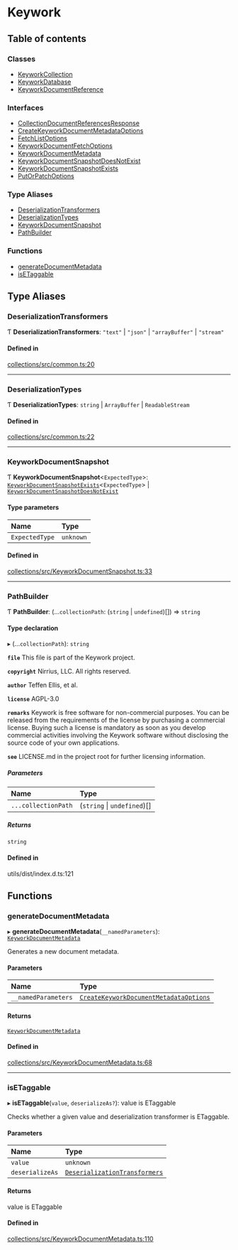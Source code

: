 # Keywork

## Table of contents

### Classes

- [KeyworkCollection](classes/KeyworkCollection.md)
- [KeyworkDatabase](classes/KeyworkDatabase.md)
- [KeyworkDocumentReference](classes/KeyworkDocumentReference.md)

### Interfaces

- [CollectionDocumentReferencesResponse](interfaces/CollectionDocumentReferencesResponse.md)
- [CreateKeyworkDocumentMetadataOptions](interfaces/CreateKeyworkDocumentMetadataOptions.md)
- [FetchListOptions](interfaces/FetchListOptions.md)
- [KeyworkDocumentFetchOptions](interfaces/KeyworkDocumentFetchOptions.md)
- [KeyworkDocumentMetadata](interfaces/KeyworkDocumentMetadata.md)
- [KeyworkDocumentSnapshotDoesNotExist](interfaces/KeyworkDocumentSnapshotDoesNotExist.md)
- [KeyworkDocumentSnapshotExists](interfaces/KeyworkDocumentSnapshotExists.md)
- [PutOrPatchOptions](interfaces/PutOrPatchOptions.md)

### Type Aliases

- [DeserializationTransformers](modules.md#deserializationtransformers)
- [DeserializationTypes](modules.md#deserializationtypes)
- [KeyworkDocumentSnapshot](modules.md#keyworkdocumentsnapshot)
- [PathBuilder](modules.md#pathbuilder)

### Functions

- [generateDocumentMetadata](modules.md#generatedocumentmetadata)
- [isETaggable](modules.md#isetaggable)

## Type Aliases

### DeserializationTransformers

Ƭ **DeserializationTransformers**: ``"text"`` \| ``"json"`` \| ``"arrayBuffer"`` \| ``"stream"``

#### Defined in

[collections/src/common.ts:20](https://github.com/nirrius/keywork/blob/3dc0058/packages/collections/src/common.ts#L20)

___

### DeserializationTypes

Ƭ **DeserializationTypes**: `string` \| `ArrayBuffer` \| `ReadableStream`

#### Defined in

[collections/src/common.ts:22](https://github.com/nirrius/keywork/blob/3dc0058/packages/collections/src/common.ts#L22)

___

### KeyworkDocumentSnapshot

Ƭ **KeyworkDocumentSnapshot**<`ExpectedType`\>: [`KeyworkDocumentSnapshotExists`](interfaces/KeyworkDocumentSnapshotExists.md)<`ExpectedType`\> \| [`KeyworkDocumentSnapshotDoesNotExist`](interfaces/KeyworkDocumentSnapshotDoesNotExist.md)

#### Type parameters

| Name | Type |
| :------ | :------ |
| `ExpectedType` | `unknown` |

#### Defined in

[collections/src/KeyworkDocumentSnapshot.ts:33](https://github.com/nirrius/keywork/blob/3dc0058/packages/collections/src/KeyworkDocumentSnapshot.ts#L33)

___

### PathBuilder

Ƭ **PathBuilder**: (...`collectionPath`: (`string` \| `undefined`)[]) => `string`

#### Type declaration

▸ (...`collectionPath`): `string`

**`file`** This file is part of the Keywork project.

**`copyright`** Nirrius, LLC. All rights reserved.

**`author`** Teffen Ellis, et al.

**`license`** AGPL-3.0

**`remarks`** Keywork is free software for non-commercial purposes.
You can be released from the requirements of the license by purchasing a commercial license.
Buying such a license is mandatory as soon as you develop commercial activities
involving the Keywork software without disclosing the source code of your own applications.

**`see`** LICENSE.md in the project root for further licensing information.

##### Parameters

| Name | Type |
| :------ | :------ |
| `...collectionPath` | (`string` \| `undefined`)[] |

##### Returns

`string`

#### Defined in

utils/dist/index.d.ts:121

## Functions

### generateDocumentMetadata

▸ **generateDocumentMetadata**(`__namedParameters`): [`KeyworkDocumentMetadata`](interfaces/KeyworkDocumentMetadata.md)

Generates a new document metadata.

#### Parameters

| Name | Type |
| :------ | :------ |
| `__namedParameters` | [`CreateKeyworkDocumentMetadataOptions`](interfaces/CreateKeyworkDocumentMetadataOptions.md) |

#### Returns

[`KeyworkDocumentMetadata`](interfaces/KeyworkDocumentMetadata.md)

#### Defined in

[collections/src/KeyworkDocumentMetadata.ts:68](https://github.com/nirrius/keywork/blob/3dc0058/packages/collections/src/KeyworkDocumentMetadata.ts#L68)

___

### isETaggable

▸ **isETaggable**(`value`, `deserializeAs?`): value is ETaggable

Checks whether a given value and deserialization transformer is ETaggable.

#### Parameters

| Name | Type |
| :------ | :------ |
| `value` | `unknown` |
| `deserializeAs` | [`DeserializationTransformers`](modules.md#deserializationtransformers) |

#### Returns

value is ETaggable

#### Defined in

[collections/src/KeyworkDocumentMetadata.ts:110](https://github.com/nirrius/keywork/blob/3dc0058/packages/collections/src/KeyworkDocumentMetadata.ts#L110)
